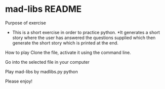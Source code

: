 # mad-libs README

Purpose of exercise 
* This is a short exercise in order to practice python. 
*It generates a short story where the user has answered the questions supplied which then generate the short story which is printed at the end.

How to play 
Clone the file, activate it using the command line. 

Go into the selected file in your computer

Play mad-libs by madlibs.py python

Please enjoy!
